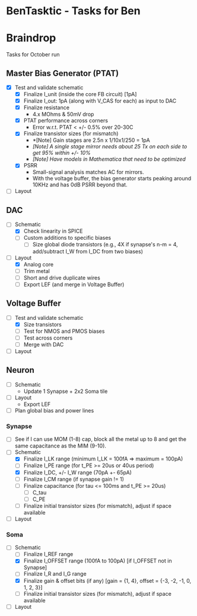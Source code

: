 # BenTasktic - Tasks for Ben

# Braindrop

Tasks for October run

## Master Bias Generator (PTAT)
  - [x] Test and validate schematic
    - [x] Finalize I_unit (inside the core FB circuit) [1pA]
    - [x] Finalize I_out: 1pA (along with V_CAS for each) as input to DAC
    - [x] Finalize resistance
      - 4.x MOhms & 50mV drop
    - [x] PTAT performance across corners
      - Error w.r.t. PTAT < +/- 0.5% over 20-30C
    - [x] Finalize transistor sizes (for mismatch)
      - *[Note] Gain stages are 2.5n x 1/10x1/250 = 1pA
      - *[Note] A single stage mirror needs about 25 Tx on each side to get 95% within +/- 10%*
      - *[Note] Have models in Mathematica that need to be optimized*
    - [x] PSRR
      - Small-signal analysis matches AC for mirrors.
      - With the voltage buffer, the bias generator starts peaking around 10KHz and has 0dB PSRR beyond that.
  - [ ] Layout

## DAC
  - [ ] Schematic
    - [x] Check linearity in SPICE
    - [ ] Custom additions to specific biases
      - [ ] Size global diode transistors (e.g., 4X if synapse's n-m = 4, add/subtract I_W from I_DC from two biases)
  - [ ] Layout
    - [x] Analog core
    - [ ] Trim metal
    - [ ] Short and drive duplicate wires
    - [ ] Export LEF (and merge in Voltage Buffer)

## Voltage Buffer
  - [ ] Test and validate schematic
    - [x] Size transistors
    - [ ] Test for NMOS and PMOS biases
    - [ ] Test across corners
    - [ ] Merge with DAC
  - [ ] Layout

## Neuron
  - [ ] Schematic
    - Update 1 Synapse + 2x2 Soma tile
  - [ ] Layout
    - Export LEF
  - [ ] Plan global bias and power lines

### Synapse
  - [ ] See if I can use MOM (1-8) cap, block all the metal up to 8 and get the same capacitance as the MIM (9-10).
  - [ ] Schematic
    - [x] Finalize I_LK range (minimum I_LK = 100fA => maximum = 100pA)
    - [ ] Finalize I_PE range (for t_PE >= 20us or 40us period)
    - [x] Finalize I_DC, +/- I_W range (70pA +- 65pA)
    - [ ] Finalize I_CM range (if synapse gain != 1)
    - [ ] Finalize capacitance (for tau <= 100ms and t_PE >= 20us)
      - [ ] C_tau
      - [ ] C_PE
    - [ ] Finalize initial transistor sizes (for mismatch), adjust if space available
  - [ ] Layout
  
### Soma
  - [ ] Schematic
    - [ ] Finalize I_REF range
    - [x] Finalize I_OFFSET range (100fA to 100pA) [if I_OFFSET not in Synapse]
    - [ ] Finalize I_R and I_G range
    - [x] Finalize gain & offset bits (if any) [gain = {1, 4}, offset = {-3, -2, -1, 0, 1, 2, 3}]
    - [ ] Finalize initial transistor sizes (for mismatch), adjust if space available
  - [ ] Layout
